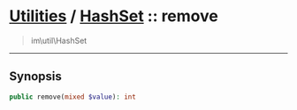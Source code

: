 # [Utilities](util.md) / [HashSet](util-HashSet.md) :: remove
 > im\util\HashSet
____

## Synopsis
```php
public remove(mixed $value): int
```
